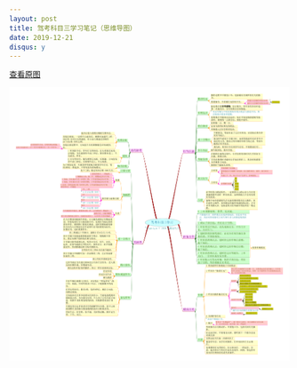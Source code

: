 ```yaml
---
layout: post
title: 驾考科目三学习笔记（思维导图）
date: 2019-12-21
disqus: y
---
```


[查看原图](/figures/p68558574.jpg)

![](/figures/p68558574.jpg)

